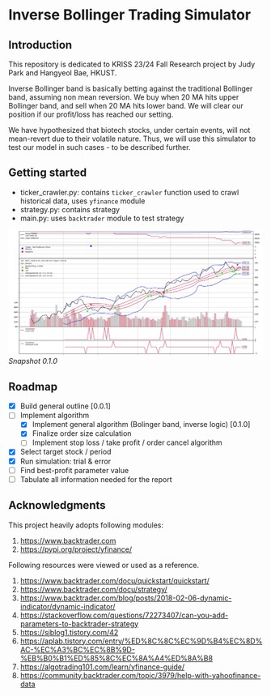 # Inverse Bollinger Trading Simulator
## Introduction 
 This repository is dedicated to KRISS 23/24 Fall Research project by Judy Park and Hangyeol Bae, HKUST.

 Inverse Bollinger band is basically betting against the traditional Bollinger band, assuming non mean reversion. We buy when 20 MA hits upper Bollinger band, and sell when 20 MA hits lower band. We will clear our position if our profit/loss has reached our setting.

 We have hypothesized that biotech stocks, under certain events, will not mean-revert due to their volatile nature. Thus, we will use this simulator to test our model in such cases - to be described further.

## Getting started
 * ticker_crawler.py: contains `ticker_crawler` function used to crawl historical data, uses `yfinance` module
 * strategy.py: contains strategy
 * main.py: uses `backtrader` module to test strategy

![snapshot](https://github.com/Hanthebot/Inverse-Bollinger-Trading-Simulator/blob/main/data/snapshot_0_1_0.jpg?raw=true)
*Snapshot 0.1.0*

## Roadmap
- [x] Build general outline [0.0.1]
- [ ] Implement algorithm
  - [x] Implement general algorithm (Bolinger band, inverse logic) [0.1.0]
  - [x] Finalize order size calculation
  - [ ] Implement stop loss / take profit / order cancel algorithm
- [x] Select target stock / period
- [x] Run simulation: trial & error
- [ ] Find best-profit parameter value
- [ ] Tabulate all information needed for the report

## Acknowledgments
 This project heavily adopts following modules:
 1. https://www.backtrader.com
 2. https://pypi.org/project/yfinance/

 Following resources were viewed or used as a reference.
 1. https://www.backtrader.com/docu/quickstart/quickstart/
 2. https://www.backtrader.com/docu/strategy/
 3. https://www.backtrader.com/blog/posts/2018-02-06-dynamic-indicator/dynamic-indicator/
 4. https://stackoverflow.com/questions/72273407/can-you-add-parameters-to-backtrader-strategy
 5. https://sjblog1.tistory.com/42
 6. https://aplab.tistory.com/entry/%ED%8C%8C%EC%9D%B4%EC%8D%AC-%EC%A3%BC%EC%8B%9D-%EB%B0%B1%ED%85%8C%EC%8A%A4%ED%8A%B8
 7. https://algotrading101.com/learn/yfinance-guide/
 8. https://community.backtrader.com/topic/3979/help-with-yahoofinance-data
